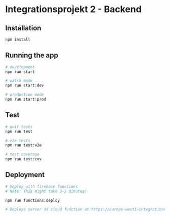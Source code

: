 # Integrationsprojekt 2 - Backend

## Installation

```bash
npm install
```

## Running the app

```bash
# development
npm run start

# watch mode
npm run start:dev

# production mode
npm run start:prod
```

## Test

```bash
# unit tests
npm run test

# e2e tests
npm run test:e2e

# test coverage
npm run test:cov
```

## Deployment

```bash
# Deploy with firebase functions
# Note: This might take 3-5 minutes!

npm run functions:deploy

# Deploys server as cloud function at https://europe-west1-integrationsprojekt2.cloudfunctions.net/api
```
